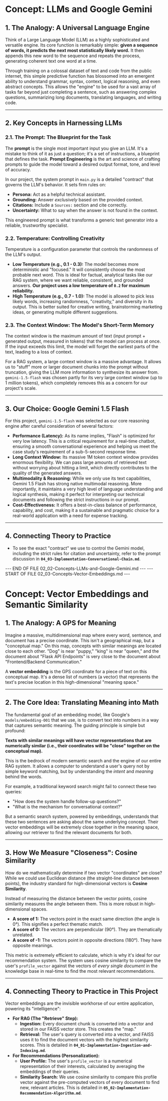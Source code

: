 # Concept: LLMs and Google Gemini

## 1. The Analogy: A Universal Language Engine
Think of a Large Language Model (LLM) as a highly sophisticated and versatile engine. Its core function is remarkably simple: **given a sequence of words, it predicts the next most statistically likely word.** It then appends this new word to the sequence and repeats the process, generating coherent text one word at a time.

Through training on a colossal dataset of text and code from the public internet, this simple predictive function has blossomed into an emergent ability to understand grammar, syntax, context, logical reasoning, and even abstract concepts. This allows the "engine" to be used for a vast array of tasks far beyond just completing a sentence, such as answering complex questions, summarizing long documents, translating languages, and writing code.

---

## 2. Key Concepts in Harnessing LLMs

### 2.1. The Prompt: The Blueprint for the Task
The **prompt** is the single most important input you give an LLM. It's a mistake to think of it as just a question; it's a set of instructions, a blueprint that defines the task. **Prompt Engineering** is the art and science of crafting prompts to guide the model toward a desired output format, tone, and level of accuracy.

In our project, the system prompt in `main.py` is a detailed "contract" that governs the LLM's behavior. It sets firm rules on:
*   **Persona:** Act as a helpful technical assistant.
*   **Grounding:** Answer *exclusively* based on the provided context.
*   **Citations:** Include a `Sources:` section and cite correctly.
*   **Uncertainty:** What to say when the answer is not found in the context.

This engineered prompt is what transforms a generic text generator into a reliable, trustworthy specialist.

### 2.2. Temperature: Controlling Creativity
Temperature is a configuration parameter that controls the randomness of the LLM's output.
*   **Low Temperature (e.g., 0.1 - 0.3):** The model becomes more deterministic and "focused." It will consistently choose the most probable next word. This is ideal for factual, analytical tasks like our RAG system, where we want reliable, consistent, and grounded answers. **Our project uses a low temperature of `0.2` for maximum reliability.**
*   **High Temperature (e.g., 0.7 - 1.0):** The model is allowed to pick less likely words, increasing randomness, "creativity," and diversity in its output. This is better suited for creative writing, brainstorming marketing ideas, or generating multiple different suggestions.

### 2.3. The Context Window: The Model's Short-Term Memory
The context window is the maximum amount of text (input prompt + generated output, measured in tokens) that the model can process at once. If the input exceeds this limit, the model will forget the earliest parts of the text, leading to a loss of context.

For a RAG system, a large context window is a massive advantage. It allows us to "stuff" more or larger document chunks into the prompt without truncation, giving the LLM more information to synthesize its answer from. `gemini-1.5-flash` was chosen partly for its very large context window (up to 1 million tokens), which completely removes this as a concern for our project's scale.

---

## 3. Our Choice: Google Gemini 1.5 Flash
For this project, `gemini-1.5-flash` was selected as our core reasoning engine after careful consideration of several factors:

*   **Performance (Latency):** As its name implies, "Flash" is optimized for very low latency. This is a critical requirement for a real-time chatbot, ensuring a smooth conversational experience and helping us meet the case study's requirement of a sub-5-second response time.
*   **Long Context Window:** Its massive 1M token context window provides enormous flexibility. We can pass large amounts of retrieved text without worrying about hitting a limit, which directly contributes to the quality of the generated answers.
*   **Multimodality & Reasoning:** While we only use its text capabilities, Gemini 1.5 Flash has strong native multimodal reasoning. More importantly, it maintains a very high level of language understanding and logical synthesis, making it perfect for interpreting our technical documents and following the strict instructions in our prompt.
*   **Cost-Effectiveness:** It offers a best-in-class balance of performance, capability, and cost, making it a sustainable and pragmatic choice for a real-world application with a need for expense tracking.

---

## 4. Connecting Theory to Practice
*   To see the exact "contract" we use to control the Gemini model, including the strict rules for citation and uncertainty, refer to the prompt discussion in **`04_03-Implementation-Conversational-Chain.md`**.

--- END OF FILE 02_02-Concepts-LLMs-and-Google-Gemini.md ---
--- START OF FILE 02_03-Concepts-Vector-Embeddings.md ---

# Concept: Vector Embeddings and Semantic Similarity

## 1. The Analogy: A GPS for Meaning
Imagine a massive, multidimensional map where every word, sentence, and document has a precise coordinate. This isn't a geographical map, but a "conceptual map." On this map, concepts with similar meanings are located close to each other. "Dog" is near "puppy," "king" is near "queen," and the document about "Flask API Endpoints" is very close to the document about "Frontend/Backend Communication."

A **vector embedding** is the GPS coordinate for a piece of text on this conceptual map. It's a dense list of numbers (a vector) that represents the text's precise location in this high-dimensional "meaning space."

---

## 2. The Core Idea: Translating Meaning into Math
The fundamental goal of an embedding model, like Google's `models/embedding-001` that we use, is to convert text into numbers in a way that captures semantic meaning. The guiding principle is simple but profound:

**Texts with similar meanings will have vector representations that are numerically similar (i.e., their coordinates will be "close" together on the conceptual map).**

This is the bedrock of modern semantic search and the engine of our entire RAG system. It allows a computer to understand a user's query not by simple keyword matching, but by understanding the *intent* and *meaning* behind the words.

For example, a traditional keyword search might fail to connect these two queries:
*   "How does the system handle follow-up questions?"
*   "What is the mechanism for conversational context?"

But a semantic search system, powered by embeddings, understands that these two sentences are asking about the same underlying concept. Their vector embeddings will be extremely close together in the meaning space, allowing our retriever to find the relevant documents for both.

---

## 3. How We Measure "Closeness": Cosine Similarity
How do we mathematically determine if two vector "coordinates" are close? While we could use Euclidean distance (the straight-line distance between points), the industry standard for high-dimensional vectors is **Cosine Similarity**.

Instead of measuring the distance between the vector points, cosine similarity measures the angle between them. This is more robust in high-dimensional spaces.
*   **A score of 1:** The vectors point in the exact same direction (the angle is 0°). This signifies a perfect thematic match.
*   **A score of 0:** The vectors are perpendicular (90°). They are thematically unrelated.
*   **A score of -1:** The vectors point in opposite directions (180°). They have opposite meanings.

This metric is extremely efficient to calculate, which is why it's ideal for our recommendation system. The system uses cosine similarity to compare the user's `profile_vector` against the vectors of *every single document* in the knowledge base in real-time to find the most relevant recommendations.

---

## 4. Connecting Theory to Practice in This Project
Vector embeddings are the invisible workhorse of our entire application, powering its "intelligence":

*   **For RAG (The "Retrieve" Step):**
    *   **Ingestion:** Every document chunk is converted into a vector and stored in our FAISS vector store. This creates the "map."
    *   **Retrieval:** The user's query is converted into a vector, and FAISS uses it to find the document vectors with the highest similarity scores. This is detailed in **`04_01-Implementation-Ingestion-and-Indexing.md`**.
*   **For Recommendations (Personalization):**
    *   **User Profile:** The user's `profile_vector` is a numerical representation of their interests, calculated by averaging the embeddings of their queries.
    *   **Similarity Search:** We use cosine similarity to compare this profile vector against the pre-computed vectors of every document to find new, relevant articles. This is detailed in **`05_02-Implementation-Recommendation-Algorithm.md`**.